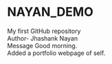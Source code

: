 # NAYAN_DEMO
My first GitHub repository<br>
Author- Jhashank Nayan<br>
Message Good morning.<br>
Added a portfolio webpage of self.
